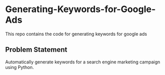 # Generating-Keywords-for-Google-Ads
This repo contains the code for generating keywords for google ads

## Problem Statement
Automatically generate keywords for a search engine marketing campaign using Python.
